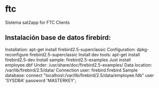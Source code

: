 # ftc
Sistema sat2app for FTC Clients

## Instalación base de datos firebird:

Installation: apt-get install firebird2.5-superclassic
Configuration: dpkg-reconfigure firebird2.5-superclassic
Install dev tools: apt-get install firebird2.5-dev
Install sample: firebird2.5-examples 
    Just install employee.dbf 
    Under: /usr/share/doc/firebird2.5-examples/
Data location: /var/lib/firebird/2.5/data/
Connection user: firebird.firebird
Sample database: connect "localhost:/var/lib/firebird/2.5/data/employee.fdb" user 'SYSDBA' password 'MASTERKEY';

